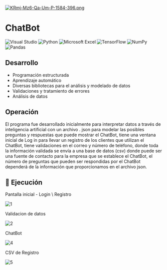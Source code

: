 [![KRmj-Mz6-Qa-Um-P-1584-396.png](https://i.postimg.cc/HkXSSH13/KRmj-Mz6-Qa-Um-P-1584-396.png)](https://postimg.cc/Yv2f959m)

<h1>ChatBot</h1>

![Visual Studio](https://img.shields.io/badge/Visual%20Studio-5C2D91.svg?style=for-the-badge&logo=visual-studio&logoColor=white)
![Python](https://img.shields.io/badge/python-3670A0?style=for-the-badge&logo=python&logoColor=ffdd54)
![Microsoft Excel](https://img.shields.io/badge/Microsoft_Excel-217346?style=for-the-badge&logo=microsoft-excel&logoColor=white)
![TensorFlow](https://img.shields.io/badge/TensorFlow-%23FF6F00.svg?style=for-the-badge&logo=TensorFlow&logoColor=white)
![NumPy](https://img.shields.io/badge/numpy-%23013243.svg?style=for-the-badge&logo=numpy&logoColor=white)
![Pandas](https://img.shields.io/badge/pandas-%23150458.svg?style=for-the-badge&logo=pandas&logoColor=white)

## Desarrollo
- Programación estructurada 
- Aprendizaje automático 
- Diversas bibliotecas para el análisis y modelado de datos
- Validaciones y tratamiento de errores 
- Análisis de datos


## Operación
El programa fue desarrollado inicialmente para interpretar datos a través de inteligencia artificial con un archivo . json para modelar las posibles preguntas y respuestas que puede mostrar el ChatBot, tiene una ventana inicial de Log in para llevar un registro de los clientes que utilizan el ChatBot, tiene validaciones en el correo y número de teléfono, donde toda la información validada se envía a una base de datos (csv) donde puede ser una fuente de contacto para la empresa que se establece el ChatBot, el número de preguntas que pueden ser respondidas por el ChatBot dependerá de la información que proporcionamos en el archivo json. 



## 🔭 Ejecución
Pantalla inicial - Login \ Registro

![1](https://user-images.githubusercontent.com/117414953/218237409-4e3b0e5b-877e-4637-9059-37c4c0a57182.jpg)<br>

Validacion de datos 

![2](https://user-images.githubusercontent.com/117414953/218237412-3f836ac5-c9ba-4a5b-8146-46353135798f.jpg)<br>

ChatBot 

![4](https://user-images.githubusercontent.com/117414953/218237415-21598fc4-636e-4a28-981f-1e66c373137a.jpg)<br>

CSV de Registro

![5](https://user-images.githubusercontent.com/117414953/218237416-5c897062-c0f8-4f98-bdd3-1e32854091e3.jpg)<br>
